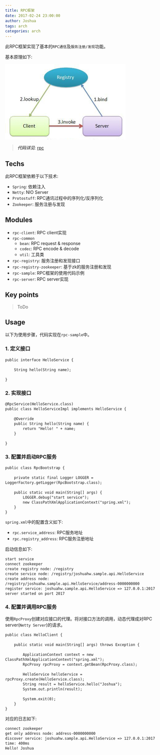 ```yaml
---
title: RPC框架
date: 2017-02-24 23:00:00
author: Joshua
tags: arch
categories: arch
---
```


此RPC框架实现了基本的`RPC通信`及`服务注册/发现`功能。

基本原理如下:

![rpc_mechanism.png](rpc_framework/rpc_mechanism.png)

> ***代码详见***: [rpc](https://github.com/joshua-hw/rpc)

## Techs

此RPC框架依赖于以下技术:

- `Spring`: 依赖注入
- `Netty`: NIO Server
- `Protostuff`: RPC通讯过程中的序列化/反序列化
- `Zookeeper`: 服务注册与发现

<!-- more -->

## Modules

- `rpc-client`: RPC client实现
- `rpc-common`
	- `bean`: RPC request & response
	- `codec`: RPC encode & decode
	- `util`: 工具类 
- `rpc-registry`: 服务注册和发现接口
- `rpc-registry-zookeeper`: 基于zk的服务注册和发现
- `rpc-sample`: RPC框架的使用代码示例
- `rpc-server`: RPC server实现

## Key points

> ToDo

## Usage

以下为使用步骤，代码实现在`rpc-sample`中。

### 1. 定义接口

```
public interface HelloService {

    String hello(String name);

}
```

### 2. 实现接口

```
@RpcService(HelloService.class)
public class HelloServiceImpl implements HelloService {

    @Override
    public String hello(String name) {
        return "Hello! " + name;
    }

}
```

### 3. 配置并启动RPC服务

```
public class RpcBootstrap {

    private static final Logger LOGGER = LoggerFactory.getLogger(RpcBootstrap.class);

    public static void main(String[] args) {
        LOGGER.debug("start service");
        new ClassPathXmlApplicationContext("spring.xml");
    }
}
```

`spring.xml`中的配置含义如下:

- `rpc.service_address`: RPC服务地址
- `rpc.registry_address`: RPC服务注册地址

启动信息如下:

```
start service
connect zookeeper
create registry node: /registry
create service node: /registry/joshuahw.sample.api.HelloService
create address node: /registry/joshuahw.sample.api.HelloService/address-0000000000
register service: joshuahw.sample.api.HelloService => 127.0.0.1:2017
server started on port 2017
```

### 4. 配置并调用RPC服务

使用`RpcProxy`创建对应接口的代理。将对接口方法的调用，动态代理成对RPC server(`Netty Server`)的请求。

```
public class HelloClient {

    public static void main(String[] args) throws Exception {

        ApplicationContext context = new ClassPathXmlApplicationContext("spring.xml");
        RpcProxy rpcProxy = context.getBean(RpcProxy.class);

        HelloService helloService = rpcProxy.create(HelloService.class);
        String result = helloService.hello("Joshua");
        System.out.println(result);

        System.exit(0);
    }
}
```

对应的日志如下:

```
connect zookeeper
get only address node: address-0000000000
discover service: joshuahw.sample.api.HelloService => 127.0.0.1:2017
time: 400ms
Hello! Joshua
```
